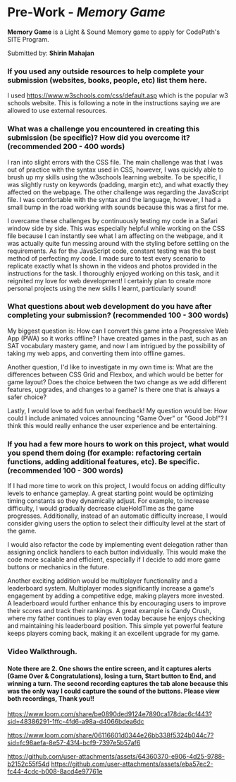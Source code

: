 # Pre-Work - *Memory Game*

**Memory Game** is a Light & Sound Memory game to apply for CodePath's SITE Program.

Submitted by: **Shirin Mahajan**

### If you used any outside resources to help complete your submission (websites, books, people, etc) list them here.

I used https://www.w3schools.com/css/default.asp which is the popular w3 schools website. This is following a note in the instructions saying we are allowed to use external resources. 

### What was a challenge you encountered in creating this submission (be specific)? How did you overcome it? (recommended 200 - 400 words)

I ran into slight errors with the CSS file. The main challenge was that I was out of practice with the syntax used in CSS, however, I was quickly able to brush up my skills using the w3schools learning website. To be specific, I was slightly rusty on keywords (padding, margin etc), and what exactly they affected on the webpage. The other challenge was regarding the JavaScript file. I was comfortable with the syntax and the language, however, I had a small bump in the road working with sounds because this was a first for me. 

I overcame these challenges by continuously testing my code in a Safari window side by side. This was especially helpful while working on the CSS file because I can instantly see what I am affecting on the webpage, and it was actually quite fun messing around with the styling before settling on the requirements. As for the JavaScript code, constant testing was the best method of perfecting my code. I made sure to test every scenario to replicate exactly what Is shown in the videos and photos provided in the instructions for the task. I thoroughly enjoyed working on this task, and it reignited my love for web development! I certainly plan to create more personal projects using the new skills I learnt, particularly sound!

### What questions about web development do you have after completing your submission? (recommended 100 - 300 words)

My biggest question is: How can I convert this game into a Progressive Web App (PWA) so it works offline? I have created games in the past, such as an SAT vocabulary mastery game, and now I am intrigued by the possibility of taking my web apps, and converting them into offline games. 

Another question, I'd like to investigate in my own time is: What are the differences between CSS Grid and Flexbox, and which would be better for game layout? Does the choice between the two change as we add different features, upgrades, and changes to a game? Is there one that is always a safer choice? 

Lastly, I would love to add fun verbal feedback! My question would be: How could I include animated voices announcing "Game Over" or "Good Job!"? I think this would really enhance the user experience and be entertaining.

### If you had a few more hours to work on this project, what would you spend them doing (for example: refactoring certain functions, adding additional features, etc). Be specific. (recommended 100 - 300 words)

If I had more time to work on this project, I would focus on adding difficulty levels to enhance gameplay. A great starting point would be optimizing timing constants so they dynamically adjust. For example, to increase difficulty, I would gradually decrease clueHoldTime as the game progresses. Additionally, instead of an automatic difficulty increase, I would consider giving users the option to select their difficulty level at the start of the game.

I would also refactor the code by implementing event delegation rather than assigning onclick handlers to each button individually. This would make the code more scalable and efficient, especially if I decide to add more game buttons or mechanics in the future.

Another exciting addition would be multiplayer functionality and a leaderboard system. Multiplayer modes significantly increase a game's engagement by adding a competitive edge, making players more invested. A leaderboard would further enhance this by encouraging users to improve their scores and track their rankings. A great example is Candy Crush, where my father continues to play even today because he enjoys checking and maintaining his leaderboard position. This simple yet powerful feature keeps players coming back, making it an excellent upgrade for my game.


### Video Walkthrough.
#### Note there are 2. One shows the entire screen, and it captures alerts (Game Over & Congratulations), losing a turn, Start button to End, and winning a turn. The second recording captures the tab alone because this was the only way I could capture the sound of the buttons. Please view both recordings, Thank you!!

https://www.loom.com/share/be0890ded9124e7890ca178dac6cf443?sid=48386291-1ffc-4fd6-a98a-d4066bdea6dc

https://www.loom.com/share/06116601d0344e26bb338f5324b044c7?sid=fc98aefa-8e57-43f4-bcf9-7397e5b57af6


https://github.com/user-attachments/assets/64360370-e906-4d25-9788-b2152c55f54d
https://github.com/user-attachments/assets/eba57ec2-fc44-4cdc-b008-8acd4e97761e











